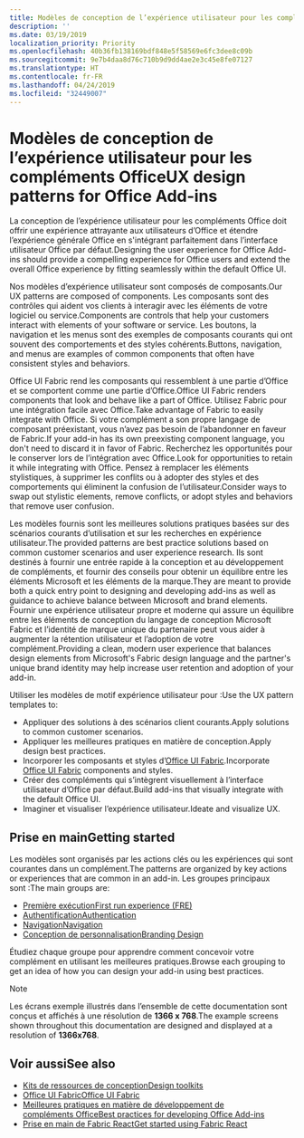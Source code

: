 ```yaml
---
title: Modèles de conception de l’expérience utilisateur pour les compléments Office
description: ''
ms.date: 03/19/2019
localization_priority: Priority
ms.openlocfilehash: 40b36fb138169bdf848e5f58569e6fc3dee8c09b
ms.sourcegitcommit: 9e7b4daa8d76c710b9d9dd4ae2e3c45e8fe07127
ms.translationtype: HT
ms.contentlocale: fr-FR
ms.lasthandoff: 04/24/2019
ms.locfileid: "32449007"
---
```

# <a name="ux-design-patterns-for-office-add-ins"></a><span data-ttu-id="37632-102">Modèles de conception de l’expérience utilisateur pour les compléments Office</span><span class="sxs-lookup"><span data-stu-id="37632-102">UX design patterns for Office Add-ins</span></span>

<span data-ttu-id="37632-103">La conception de l’expérience utilisateur pour les compléments Office doit offrir une expérience attrayante aux utilisateurs d’Office et étendre l’expérience générale Office en s'intégrant parfaitement dans l’interface utilisateur Office par défaut.</span><span class="sxs-lookup"><span data-stu-id="37632-103">Designing the user experience for Office Add-ins should provide a compelling experience for Office users and extend the overall Office experience by fitting seamlessly within the default Office UI.</span></span>  

<span data-ttu-id="37632-104">Nos modèles d’expérience utilisateur sont composés de composants.</span><span class="sxs-lookup"><span data-stu-id="37632-104">Our UX patterns are composed of components.</span></span> <span data-ttu-id="37632-105">Les composants sont des contrôles qui aident vos clients à interagir avec les éléments de votre logiciel ou service.</span><span class="sxs-lookup"><span data-stu-id="37632-105">Components are controls that help your customers interact with elements of your software or service.</span></span> <span data-ttu-id="37632-106">Les boutons, la navigation et les menus sont des exemples de composants courants qui ont souvent des comportements et des styles cohérents.</span><span class="sxs-lookup"><span data-stu-id="37632-106">Buttons, navigation, and menus are examples of common components that often have consistent styles and behaviors.</span></span>

<span data-ttu-id="37632-107">Office UI Fabric rend les composants qui ressemblent à une partie d’Office et se comportent comme une partie d’Office.</span><span class="sxs-lookup"><span data-stu-id="37632-107">Office UI Fabric renders components that look and behave like a part of Office.</span></span> <span data-ttu-id="37632-108">Utilisez Fabric pour une intégration facile avec Office.</span><span class="sxs-lookup"><span data-stu-id="37632-108">Take advantage of Fabric to easily integrate with Office.</span></span> <span data-ttu-id="37632-109">Si votre complément a son propre langage de composant préexistant, vous n’avez pas besoin de l’abandonner en faveur de Fabric.</span><span class="sxs-lookup"><span data-stu-id="37632-109">If your add-in has its own preexisting component language, you don't need to discard it in favor of Fabric.</span></span> <span data-ttu-id="37632-110">Recherchez les opportunités pour le conserver lors de l’intégration avec Office.</span><span class="sxs-lookup"><span data-stu-id="37632-110">Look for opportunities to retain it while integrating with Office.</span></span> <span data-ttu-id="37632-111">Pensez à remplacer les éléments stylistiques, à supprimer les conflits ou à adopter des styles et des comportements qui éliminent la confusion de l’utilisateur.</span><span class="sxs-lookup"><span data-stu-id="37632-111">Consider ways to swap out stylistic elements, remove conflicts, or adopt styles and behaviors that remove user confusion.</span></span>

<span data-ttu-id="37632-112">Les modèles fournis sont les meilleures solutions pratiques basées sur des scénarios courants d’utilisation et sur les recherches en expérience utilisateur.</span><span class="sxs-lookup"><span data-stu-id="37632-112">The provided patterns are best practice solutions based on common customer scenarios and user experience research.</span></span> <span data-ttu-id="37632-113">Ils sont destinés à fournir une entrée rapide à la conception et au développement de compléments, et fournir des conseils pour obtenir un équilibre entre les éléments Microsoft et les éléments de la marque.</span><span class="sxs-lookup"><span data-stu-id="37632-113">They are meant to provide both a quick entry point to designing and developing add-ins as well as guidance to achieve balance between Microsoft and brand elements.</span></span> <span data-ttu-id="37632-114">Fournir une expérience utilisateur propre et moderne qui assure un équilibre entre les éléments de conception du langage de conception Microsoft Fabric et l’identité de marque unique du partenaire peut vous aider à augmenter la rétention utilisateur et l’adoption de votre complément.</span><span class="sxs-lookup"><span data-stu-id="37632-114">Providing a clean, modern user experience that balances design elements from Microsoft's Fabric design language and the partner's unique brand identity may help increase user retention and adoption of your add-in.</span></span>

<span data-ttu-id="37632-115">Utiliser les modèles de motif expérience utilisateur pour :</span><span class="sxs-lookup"><span data-stu-id="37632-115">Use the UX pattern templates to:</span></span>

* <span data-ttu-id="37632-116">Appliquer des solutions à des scénarios client courants.</span><span class="sxs-lookup"><span data-stu-id="37632-116">Apply solutions to common customer scenarios.</span></span>
* <span data-ttu-id="37632-117">Appliquer les meilleures pratiques en matière de conception.</span><span class="sxs-lookup"><span data-stu-id="37632-117">Apply design best practices.</span></span>
* <span data-ttu-id="37632-118">Incorporer les composants et styles d’[Office UI Fabric](https://developer.microsoft.com/fabric#/get-started).</span><span class="sxs-lookup"><span data-stu-id="37632-118">Incorporate [Office UI Fabric](https://developer.microsoft.com/fabric#/get-started) components and styles.</span></span>
* <span data-ttu-id="37632-119">Créer des compléments qui s’intègrent visuellement à l’interface utilisateur d’Office par défaut.</span><span class="sxs-lookup"><span data-stu-id="37632-119">Build add-ins that visually integrate with the default Office UI.</span></span>
* <span data-ttu-id="37632-120">Imaginer et visualiser l’expérience utilisateur.</span><span class="sxs-lookup"><span data-stu-id="37632-120">Ideate and visualize UX.</span></span>

## <a name="getting-started"></a><span data-ttu-id="37632-121">Prise en main</span><span class="sxs-lookup"><span data-stu-id="37632-121">Getting started</span></span>

<span data-ttu-id="37632-122">Les modèles sont organisés par les actions clés ou les expériences qui sont courantes dans un complément.</span><span class="sxs-lookup"><span data-stu-id="37632-122">The patterns are organized by key actions or experiences that are common in an add-in.</span></span> <span data-ttu-id="37632-123">Les groupes principaux sont :</span><span class="sxs-lookup"><span data-stu-id="37632-123">The main groups are:</span></span>

* [<span data-ttu-id="37632-124">Première exécution</span><span class="sxs-lookup"><span data-stu-id="37632-124">First run experience (FRE)</span></span>](../design/first-run-experience-patterns.md)
* [<span data-ttu-id="37632-125">Authentification</span><span class="sxs-lookup"><span data-stu-id="37632-125">Authentication</span></span>](../design/authentication-patterns.md)
* [<span data-ttu-id="37632-126">Navigation</span><span class="sxs-lookup"><span data-stu-id="37632-126">Navigation</span></span>](../design/navigation-patterns.md)
* [<span data-ttu-id="37632-127">Conception de personnalisation</span><span class="sxs-lookup"><span data-stu-id="37632-127">Branding Design</span></span>](../design/branding-patterns.md)

<span data-ttu-id="37632-128">Étudiez chaque groupe pour apprendre comment concevoir votre complément en utilisant les meilleures pratiques.</span><span class="sxs-lookup"><span data-stu-id="37632-128">Browse each grouping to get an idea of how you can design your add-in using best practices.</span></span>

> [!NOTE]
> <span data-ttu-id="37632-129">Les écrans exemple illustrés dans l’ensemble de cette documentation sont conçus et affichés à une résolution de **1366 x 768**.</span><span class="sxs-lookup"><span data-stu-id="37632-129">The example screens shown throughout this documentation are designed and displayed at a resolution of **1366x768**.</span></span>

## <a name="see-also"></a><span data-ttu-id="37632-130">Voir aussi</span><span class="sxs-lookup"><span data-stu-id="37632-130">See also</span></span>

* [<span data-ttu-id="37632-131">Kits de ressources de conception</span><span class="sxs-lookup"><span data-stu-id="37632-131">Design toolkits</span></span>](design-toolkits.md)
* [<span data-ttu-id="37632-132">Office UI Fabric</span><span class="sxs-lookup"><span data-stu-id="37632-132">Office UI Fabric</span></span>](https://developer.microsoft.com/fabric)
* [<span data-ttu-id="37632-133">Meilleures pratiques en matière de développement de compléments Office</span><span class="sxs-lookup"><span data-stu-id="37632-133">Best practices for developing Office Add-ins</span></span>](/office/dev/add-ins/concepts/add-in-development-best-practices)
* [<span data-ttu-id="37632-134">Prise en main de Fabric React</span><span class="sxs-lookup"><span data-stu-id="37632-134">Get started using Fabric React</span></span>](/office/dev/add-ins/design/using-office-ui-fabric-react)
